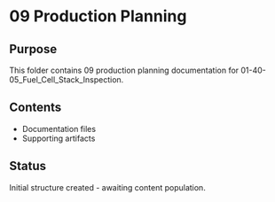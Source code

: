 # 09 Production Planning

## Purpose
This folder contains 09 production planning documentation for 01-40-05_Fuel_Cell_Stack_Inspection.

## Contents
- Documentation files
- Supporting artifacts

## Status
Initial structure created - awaiting content population.
